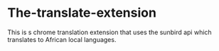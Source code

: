 # The-translate-extension
This is s chrome translation extension that uses the sunbird api which translates to African local languages.
